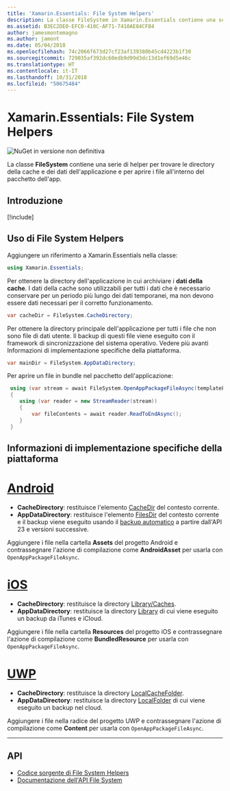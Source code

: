 ```yaml
---
title: 'Xamarin.Essentials: File System Helpers'
description: La classe FileSystem in Xamarin.Essentials contiene una serie di helper per trovare le directory della cache e dei dati dell'applicazione e per aprire i file all'interno del pacchetto dell'app.
ms.assetid: B3EC2DE0-EFC0-410C-AF71-7410AE84CF84
author: jamesmontemagno
ms.author: jamont
ms.date: 05/04/2018
ms.openlocfilehash: 74c2066f673d27cf23af139380b45cd4223b1f30
ms.sourcegitcommit: 729035af392dc60edb9d99d3dc13d1ef69d5e46c
ms.translationtype: HT
ms.contentlocale: it-IT
ms.lasthandoff: 10/31/2018
ms.locfileid: "50675484"
---
```

# <a name="xamarinessentials-file-system-helpers"></a>Xamarin.Essentials: File System Helpers

![NuGet in versione non definitiva](~/media/shared/pre-release.png)

La classe **FileSystem** contiene una serie di helper per trovare le directory della cache e dei dati dell'applicazione e per aprire i file all'interno del pacchetto dell'app.

## <a name="get-started"></a>Introduzione

[!include[](~/essentials/includes/get-started.md)]

## <a name="using-file-system-helpers"></a>Uso di File System Helpers

Aggiungere un riferimento a Xamarin.Essentials nella classe:

```csharp
using Xamarin.Essentials;
```

Per ottenere la directory dell'applicazione in cui archiviare i **dati della cache**. I dati della cache sono utilizzabili per tutti i dati che è necessario conservare per un periodo più lungo dei dati temporanei, ma non devono essere dati necessari per il corretto funzionamento.

```csharp
var cacheDir = FileSystem.CacheDirectory;
```

Per ottenere la directory principale dell'applicazione per tutti i file che non sono file di dati utente. Il backup di questi file viene eseguito con il framework di sincronizzazione del sistema operativo. Vedere più avanti Informazioni di implementazione specifiche della piattaforma.

```csharp
var mainDir = FileSystem.AppDataDirectory;
```

Per aprire un file in bundle nel pacchetto dell'applicazione:

```csharp
 using (var stream = await FileSystem.OpenAppPackageFileAsync(templateFileName))
 {
    using (var reader = new StreamReader(stream))
    {
        var fileContents = await reader.ReadToEndAsync();
    }
 }
```

## <a name="platform-implementation-specifics"></a>Informazioni di implementazione specifiche della piattaforma

# <a name="androidtabandroid"></a>[Android](#tab/android)

- **CacheDirectory**: restituisce l'elemento [CacheDir](https://developer.android.com/reference/android/content/Context.html#getCacheDir) del contesto corrente.
- **AppDataDirectory**: restituisce l'elemento [FilesDir](https://developer.android.com/reference/android/content/Context.html#getFilesDir) del contesto corrente e il backup viene eseguito usando il [backup automatico](https://developer.android.com/guide/topics/data/autobackup.html) a partire dall'API 23 e versioni successive.

Aggiungere i file nella cartella **Assets** del progetto Android e contrassegnare l'azione di compilazione come **AndroidAsset** per usarla con `OpenAppPackageFileAsync`.

# <a name="iostabios"></a>[iOS](#tab/ios)

- **CacheDirectory**: restituisce la directory [Library/Caches](https://developer.apple.com/library/content/documentation/FileManagement/Conceptual/FileSystemProgrammingGuide/FileSystemOverview/FileSystemOverview.html).
- **AppDataDirectory**: restituisce la directory [Library](https://developer.apple.com/library/content/documentation/FileManagement/Conceptual/FileSystemProgrammingGuide/FileSystemOverview/FileSystemOverview.html) di cui viene eseguito un backup da iTunes e iCloud.

Aggiungere i file nella cartella **Resources** del progetto iOS e contrassegnare l'azione di compilazione come **BundledResource** per usarla con `OpenAppPackageFileAsync`.

# <a name="uwptabuwp"></a>[UWP](#tab/uwp)

- **CacheDirectory**: restituisce la directory [LocalCacheFolder](https://docs.microsoft.com/en-us/uwp/api/windows.storage.applicationdata.localcachefolder#Windows_Storage_ApplicationData_LocalCacheFolder).
- **AppDataDirectory**: restituisce la directory [LocalFolder](https://docs.microsoft.com/en-us/uwp/api/windows.storage.applicationdata.localfolder#Windows_Storage_ApplicationData_LocalFolder) di cui viene eseguito un backup nel cloud.

Aggiungere i file nella radice del progetto UWP e contrassegnare l'azione di compilazione come **Content** per usarla con `OpenAppPackageFileAsync`.

--------------

## <a name="api"></a>API

- [Codice sorgente di File System Helpers](https://github.com/xamarin/Essentials/tree/master/Xamarin.Essentials/FileSystem)
- [Documentazione dell'API File System](xref:Xamarin.Essentials.FileSystem)
